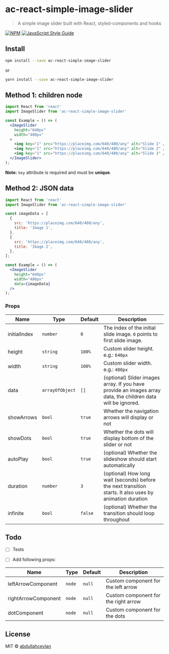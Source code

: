 # ac-react-simple-image-slider

> A simple image slider built with React, styled-components and hooks

[![NPM](https://img.shields.io/npm/v/ac-react-simple-image-slider.svg)](https://www.npmjs.com/package/ac-react-simple-image-slider) [![JavaScript Style Guide](https://img.shields.io/badge/code_style-standard-brightgreen.svg)](https://standardjs.com)

## Install

```bash
npm install --save ac-react-simple-image-slider
```

or

```bash
yarn install --save ac-react-simple-image-slider
```

## Method 1: children node

```jsx
import React from 'react'
import ImageSlider from 'ac-react-simple-image-slider'

const Example = () => (
  <ImageSlider
    height="640px"
    width="480px"
  >
    <img key="1" src="https://placeimg.com/640/480/any" alt="Slide 1" />
    <img key="1" src="https://placeimg.com/640/480/any" alt="Slide 2" />
    <img key="1" src="https://placeimg.com/640/480/any" alt="Slide 3" />
  </ImageSlider>
);
```
**Note:** `key` attribute is required and must be **unique**.

## Method 2: JSON data

```jsx
import React from 'react'
import ImageSlider from 'ac-react-simple-image-slider'

const imageData = [
  {
    src: 'https://placeimg.com/640/480/any',
    title: 'Image 1',
  },
  {
    src: 'https://placeimg.com/640/480/any',
    title: 'Image 2',
  },
];

const Example = () => (
  <ImageSlider
    height="640px"
    width="480px"
    data={imageData}
  />
);
```

### Props

Name             | Type       | Default                   | Description
-----------------|------------|---------------------------|--------------
initialIndex        | `number`   | `0`                    | The index of the initial slide image. `0` points to first slide image.
height        | `string`   | `100%`                    | Custom slider height. e.g.: `640px`
width        | `string`   | `100%`                    | Custom slider width. e.g.: `480px`
data        | `arrayOfObject`   | `[]`                    | (optional) Slider images array. If you have provide an images array data, the children data will be ignored.
showArrows        | `bool`   | `true`                    | Whether the navigation arrows will display or not
showDots        | `bool`   | `true`                    | Whether the dots will display bottom of the slider or not
autoPlay        | `bool`   | `true`                    | (optional) Whether the slideshow should start automatically
duration        | `number`   | `3`                    | (optional) How long wait (seconds) before the next transition starts. It also uses by animation duration
infinite        | `bool`   | `false`            | (optional) Whether the transition should loop throughout

## Todo
* [ ] Tests 
* [ ] Add following props:


Name             | Type       | Default                   | Description
-----------------|------------|---------------------------|--------------
leftArrowComponent        | `node`   | `null`                    | Custom component for the left arrow
rightArrowComponent       | `node`   | `null`                    | Custom component for the right arrow
dotComponent        | `node`   | `null`                    | Custom component for the dots

## License

MIT © [abdullahceylan](https://github.com/abdullahceylan)
